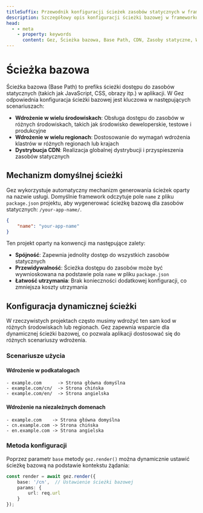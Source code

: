 ```yaml
---
titleSuffix: Przewodnik konfiguracji ścieżek zasobów statycznych w frameworku Gez
description: Szczegółowy opis konfiguracji ścieżki bazowej w frameworku Gez, obejmujący wdrożenie w wielu środowiskach, dystrybucję CDN oraz ustawienia ścieżek dostępu do zasobów, pomagający programistom w elastycznym zarządzaniu zasobami statycznymi.
head:
  - - meta
    - property: keywords
      content: Gez, Ścieżka bazowa, Base Path, CDN, Zasoby statyczne, Wdrożenie w wielu środowiskach, Zarządzanie zasobami
---
```


# Ścieżka bazowa

Ścieżka bazowa (Base Path) to prefiks ścieżki dostępu do zasobów statycznych (takich jak JavaScript, CSS, obrazy itp.) w aplikacji. W Gez odpowiednia konfiguracja ścieżki bazowej jest kluczowa w następujących scenariuszach:

- **Wdrożenie w wielu środowiskach**: Obsługa dostępu do zasobów w różnych środowiskach, takich jak środowisko deweloperskie, testowe i produkcyjne
- **Wdrożenie w wielu regionach**: Dostosowanie do wymagań wdrożenia klastrów w różnych regionach lub krajach
- **Dystrybucja CDN**: Realizacja globalnej dystrybucji i przyspieszenia zasobów statycznych

## Mechanizm domyślnej ścieżki

Gez wykorzystuje automatyczny mechanizm generowania ścieżek oparty na nazwie usługi. Domyślnie framework odczytuje pole `name` z pliku `package.json` projektu, aby wygenerować ścieżkę bazową dla zasobów statycznych: `/your-app-name/`.

```json title="package.json"
{
    "name": "your-app-name"
}
```

Ten projekt oparty na konwencji ma następujące zalety:

- **Spójność**: Zapewnia jednolity dostęp do wszystkich zasobów statycznych
- **Przewidywalność**: Ścieżka dostępu do zasobów może być wywnioskowana na podstawie pola `name` w pliku `package.json`
- **Łatwość utrzymania**: Brak konieczności dodatkowej konfiguracji, co zmniejsza koszty utrzymania

## Konfiguracja dynamicznej ścieżki

W rzeczywistych projektach często musimy wdrożyć ten sam kod w różnych środowiskach lub regionach. Gez zapewnia wsparcie dla dynamicznej ścieżki bazowej, co pozwala aplikacji dostosować się do różnych scenariuszy wdrożenia.

### Scenariusze użycia

#### Wdrożenie w podkatalogach
```
- example.com      -> Strona główna domyślna
- example.com/cn/  -> Strona chińska
- example.com/en/  -> Strona angielska
```

#### Wdrożenie na niezależnych domenach
```
- example.com    -> Strona główna domyślna
- cn.example.com -> Strona chińska
- en.example.com -> Strona angielska
```

### Metoda konfiguracji

Poprzez parametr `base` metody `gez.render()` można dynamicznie ustawić ścieżkę bazową na podstawie kontekstu żądania:

```ts
const render = await gez.render({
    base: '/cn',  // Ustawienie ścieżki bazowej
    params: {
        url: req.url
    }
});
```